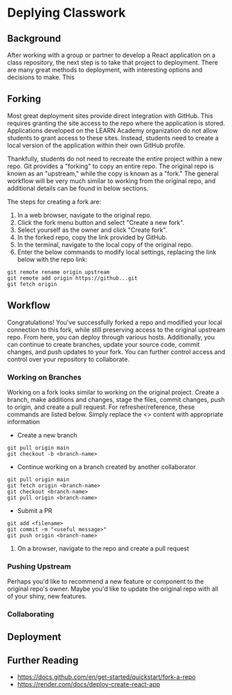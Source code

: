 # Deplying Classwork

## Background
After working with a group or partner to develop a React application on a class repository, the next step is to take that project to deployment. There are many great methods to deployment, with interesting options and decisions to make. This 

## Forking
Most great deployment sites provide direct integration with GitHub. This requires granting the site access to the repo where the application is stored. Applications developed on the LEARN Academy organization do not allow students to grant access to these sites. Instead, students need to create a local version of the application within their own GitHub profile.

Thankfully, students do not need to recreate the entire project within a new repo. Git provides a "forking" to copy an entire repo. The original repo is known as an "upstream," while the copy is known as a "fork." The general workflow will be very much similar to working from the original repo, and additional details can be found in below sections.

The steps for creating a fork are:
1. In a web browser, navigate to the original repo.
1. Click the fork menu button and select "Create a new fork".
1. Select yourself as the owner and click "Create fork".
1. In the forked repo, copy the link provided by GitHub.
1. In the terminal, navigate to the local copy of the original repo.
1. Enter the below commands to modify local settings, replacing the link below with the repo link:

```console
git remote rename origin upstream
git remote add origin https://github...git
git fetch origin
```

## Workflow
Congratulations! You've successfully forked a repo and modified your local connection to this fork, while still preserving access to the original upstream repo. From here, you can deploy through various hosts. Additionally, you can continue to create branches, update your source code, commit changes, and push updates to your fork. You can further control access and control over your repository to collaborate.

### Working on Branches
Working on a fork looks similar to working on the original project. Create a branch, make additions and changes, stage the files, commit changes, push to origin, and create a pull request. For refresher/reference, these commands are listed below. Simply replace the <> content with appropriate information

* Create a new branch
```console
git pull origin main
git checkout -b <branch-name>
```

* Continue working on a branch created by another collaborator
```console
git pull origin main
git fetch origin <branch-name>
git checkout <branch-name>
git pull origin <branch-name>
```

* Submit a PR
```console
git add <filename>
git commit -m "<useful message>"
git push origin <branch-name>
```
1. On a browser, navigate to the repo and create a pull request

### Pushing Upstream
Perhaps you'd like to recommend a new feature or component to the original repo's owner. Maybe you'd like to update the original repo with all of your shiny, new features.

### Collaborating

## Deployment


## Further Reading
* https://docs.github.com/en/get-started/quickstart/fork-a-repo
* https://render.com/docs/deploy-create-react-app
